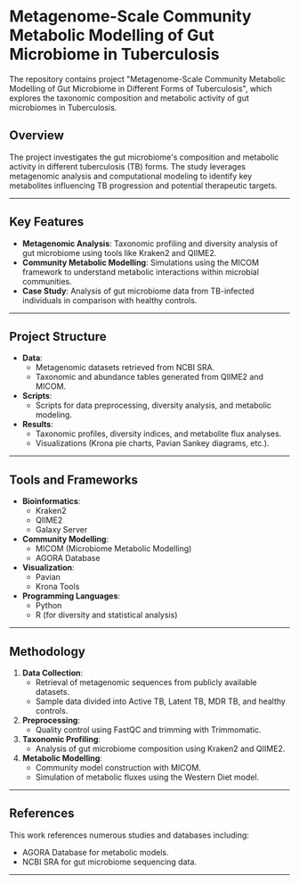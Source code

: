 # Metagenome-Scale Community Metabolic Modelling of Gut Microbiome in Tuberculosis
The repository contains project "Metagenome-Scale Community Metabolic Modelling of Gut Microbiome in Different Forms of Tuberculosis", which explores the taxonomic composition and metabolic activity of gut microbiomes in Tuberculosis. 

## Overview
The project investigates the gut microbiome's composition and metabolic activity in different tuberculosis (TB) forms. The study leverages metagenomic analysis and computational modeling to identify key metabolites influencing TB progression and potential therapeutic targets.

---

## Key Features
- **Metagenomic Analysis**: Taxonomic profiling and diversity analysis of gut microbiome using tools like Kraken2 and QIIME2.
- **Community Metabolic Modelling**: Simulations using the MICOM framework to understand metabolic interactions within microbial communities.
- **Case Study**: Analysis of gut microbiome data from TB-infected individuals in comparison with healthy controls.

---

## Project Structure
- **Data**:
  - Metagenomic datasets retrieved from NCBI SRA.
  - Taxonomic and abundance tables generated from QIIME2 and MICOM.
- **Scripts**:
  - Scripts for data preprocessing, diversity analysis, and metabolic modeling.
- **Results**:
  - Taxonomic profiles, diversity indices, and metabolite flux analyses.
  - Visualizations (Krona pie charts, Pavian Sankey diagrams, etc.).
  
---

## Tools and Frameworks
- **Bioinformatics**:
  - Kraken2
  - QIIME2
  - Galaxy Server
- **Community Modelling**:
  - MICOM (Microbiome Metabolic Modelling)
  - AGORA Database
- **Visualization**:
  - Pavian
  - Krona Tools
- **Programming Languages**:
  - Python
  - R (for diversity and statistical analysis)

---

## Methodology
1. **Data Collection**:
   - Retrieval of metagenomic sequences from publicly available datasets.
   - Sample data divided into Active TB, Latent TB, MDR TB, and healthy controls.
2. **Preprocessing**:
   - Quality control using FastQC and trimming with Trimmomatic.
3. **Taxonomic Profiling**:
   - Analysis of gut microbiome composition using Kraken2 and QIIME2.
4. **Metabolic Modelling**:
   - Community model construction with MICOM.
   - Simulation of metabolic fluxes using the Western Diet model.

---

## References
This work references numerous studies and databases including:
- AGORA Database for metabolic models.
- NCBI SRA for gut microbiome sequencing data.

---

